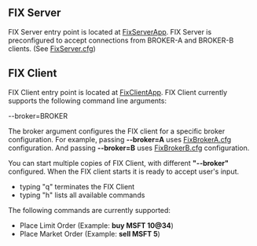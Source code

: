 ## FIX Server

FIX Server entry point is located at [FixServerApp](../src/main/java/com/euronext/fix/server/FixServerApp.java). FIX Server is preconfigured to accept connections from BROKER-A and BROKER-B clients.
(See [FixServer.cfg](../src/main/resources/FixServer.cfg))

## FIX Client

FIX Client entry point is located at [FixClientApp](../src/main/java/com/euronext/fix/client/FixClientApp.java).
FIX Client currently supports the following command line arguments:

 --broker=BROKER

 The broker argument configures the FIX client for a specific broker configuration.
 For example, passing **--broker=A** uses [FixBrokerA.cfg](../src/main/resources/FixBrokerA.cfg) configuration. And passing **--broker=B** uses [FixBrokerB.cfg](../src/main/resources/FixBrokerB.cfg) configuration.

 You can start multiple copies of FIX Client, with different **"--broker"** configured. When the FIX client starts it is ready to accept user's input.

 * typing "q" terminates the FIX Client
 * typing "h" lists all available commands

The following commands are currently supported:

* Place Limit Order (Example: **buy MSFT 10@34**)
* Place Market Order (Example: **sell MSFT 5**)